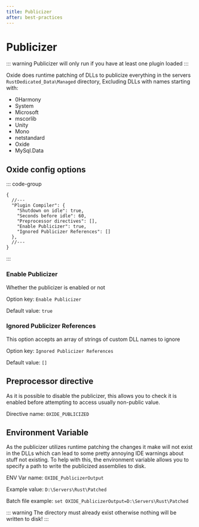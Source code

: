 ```yaml
---
title: Publicizer
after: best-practices
---
```


# Publicizer

::: warning
Publicizer will only run if you have at least one plugin loaded
:::

Oxide does runtime patching of DLLs to publicize everything in the servers `RustDedicated_Data\Managed` directory, Excluding DLLs with names starting with:

- 0Harmony
- System
- Microsoft
- mscorlib
- Unity
- Mono
- netstandard
- Oxide
- MySql.Data

## Oxide config options

::: code-group

```json5{7-8} [oxide.config.json]
{
  //---
  "Plugin Compiler": {
    "Shutdown on idle": true,
    "Seconds before idle": 60,
    "Preprocessor directives": [],
    "Enable Publicizer": true,
    "Ignored Publicizer References": []
  },
  //---
}
```

:::

### Enable Publicizer

Whether the publicizer is enabled or not

Option key: `Enable Publicizer`

Default value: `true`

### Ignored Publicizer References

This option accepts an array of strings of custom DLL names to ignore

Option key: `Ignored Publicizer References`

Default value: `[]`

## Preprocessor directive

As it is possible to disable the publicizer, this allows you to check it is enabled before attempting to access usually non-public value.

Directive name: `OXIDE_PUBLICIZED`

## Environment Variable

As the publicizer utilizes runtime patching the changes it make will not exist in the DLLs which can lead to some pretty annoying IDE warnings about stuff not existing. To help with this, the environment variable allows you to specify a path to write the publicized assemblies to disk.

ENV Var name: `OXIDE_PublicizerOutput`

Example value: `D:\Servers\Rust\Patched`

Batch file example: `set OXIDE_PublicizerOutput=D:\Servers\Rust\Patched`

::: warning
The directory must already exist otherwise nothing will be written to disk!
:::
